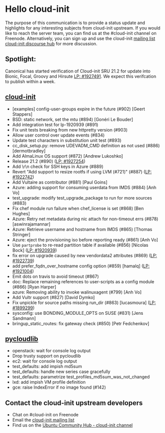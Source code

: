 # Hello cloud-init

The purpose of this communication is to provide a status update and
highlights for any interesting subjects from cloud-init upstream. If
you would like to reach the server team, you can find us at
the #cloud-init channel on Freenode. Alternatively, you can sign up
and use the cloud-init [mailing list](mailto:cloud-init@lists.launchpad.net)
[cloud-init discourse hub](https://discourse.ubuntu.com/c/server/cloud-init) for more
discussion.

## Spotlight:
Canonical has started verification of Cloud-init SRU 21.2 for update into
Bionic, Focal, Groovy and Hirsute [LP: #1927491](https://bugs.launchpad.net/ubuntu/+source/cloud-init/+bug/1927491). We expect this verifcation to publish
within a week.


## [cloud-init](https://github.com/canonical/cloud-init)

- [examples] config-user-groups expire in the future (#902)
  [Geert Stappers]
- BSD: static network, set the mtu (#894) [Gonéri Le Bouder]
- Add integration test for lp-1920939 (#891)
- Fix unit tests breaking from new httpretty version (#903)
- Allow user control over update events (#834)
- Update test characters in substitution unit test (#893)
- cc_disk_setup.py: remove UDEVADM_CMD definition as not used (#886)
  [dermotbradley]
- Add AlmaLinux OS support (#872) [Andrew Lukoshko]
- Release 21.2 (#890) ([LP: #1927254](https://bugs.launchpad.net/bugs/1927254))
- Add \r\n check for SSH keys in Azure (#889)
- Revert "Add support to resize rootfs if using LVM (#721)" (#887)
  ([LP: #1922742](https://bugs.launchpad.net/bugs/1922742))
- Add Vultaire as contributor (#881) [Paul Goins]
- Azure: adding support for consuming userdata from IMDS (#884) [Anh Vo]
- test_upgrade: modify test_upgrade_package to run for more sources (#883)
- Fix chef module run failure when chef_license is set (#868) [Ben Hughes]
- Azure: Retry net metadata during nic attach for non-timeout errs (#878)
  [aswinrajamannar]
- Azure: Retrieve username and hostname from IMDS (#865) [Thomas Stringer]
- Azure: eject the provisioning iso before reporting ready (#861) [Anh Vo]
- Use `partprobe` to re-read partition table if available (#856)
  [Nicolas Bock] ([LP: #1920939](https://bugs.launchpad.net/bugs/1920939))
- fix error on upgrade caused by new vendordata2 attributes (#869)
  ([LP: #1922739](https://bugs.launchpad.net/bugs/1922739))
- add prefer_fqdn_over_hostname config option (#859)
  [hamalq] ([LP: #1921004](https://bugs.launchpad.net/bugs/1921004))
- Emit dots on travis to avoid timeout (#867)
- doc: Replace remaining references to user-scripts as a config module
  (#866) [Ryan Harper]
- azure: Removing ability to invoke walinuxagent (#799) [Anh Vo]
- Add Vultr support (#827) [David Dymko]
- Fix unpickle for source paths missing run_dir (#863)
  [lucasmoura] ([LP: #1899299](https://bugs.launchpad.net/bugs/1899299))
- sysconfig: use BONDING_MODULE_OPTS on SUSE (#831) [Jens Sandmann]
- bringup_static_routes: fix gateway check (#850) [Petr Fedchenkov]

## [pycloudlib](https://github.com/canonical/pycloudlib)

- openstack: wait for console log output
- Drop trusty support on pycloudlib
- ec2: wait for console log output
- test_defaults: add impish md5sum
- test_defaults: handle new series case gracefully
- test_defaults: parametrize test_profiles_md5sum_was_not_changed
- lxd: add impish VM profile definition
- gce: raise IndexError if no image found (#142)

## Contact the cloud-init upstream developers

- Chat on #cloud-init on Freenode
- Email the [cloud-init mailing list](mailto:cloud-init@lists.launchpad.net)
- Find us on the [Ubuntu Community Hub - cloud-init channel](https://discourse.ubuntu.com/c/server/cloud-init)
